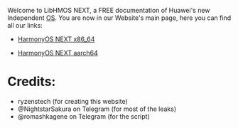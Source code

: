 Welcome to LibHMOS NEXT, a FREE documentation of Huawei's new Independent [OS](https://en.wikipedia.org/wiki/Operating_system).
You are now in our Website's main page, here you can find all our links:

- [HarmonyOS NEXT x86_64](https://ryzenstechdev.github.io/LibHMOS-NEXT/x86)

- [HarmonyOS NEXT aarch64](https://ryzenstechdev.github.io/LibHMOS-NEXT/arm64)

# Credits:
- ryzenstech (for creating this website)
- @NightstarSakura on Telegram (for most of the leaks)
- @romashkagene on Telegram (for the script)
